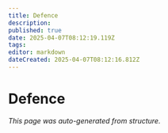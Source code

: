 ```yaml
---
title: Defence
description: 
published: true
date: 2025-04-07T08:12:19.119Z
tags: 
editor: markdown
dateCreated: 2025-04-07T08:12:16.812Z
---
```


# Defence

*This page was auto-generated from structure.*